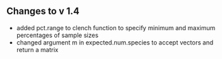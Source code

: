 ## Changes to v 1.4

* added pct.range to clench function to specify minimum and maximum percentages of sample sizes
* changed argument m in expected.num.species to accept vectors and return a matrix
